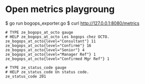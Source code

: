 # Open metrics playgroung

$ go run bogops_exporter.go
$ curl http://127.0.0.1:8080/metrics
```
# TYPE ze_bogops_at_octo gauge
# HELP ze_bogops_at_octo Les bogops chez OCTO.
ze_bogops_at_octo{level="Consultant"} 11
ze_bogops_at_octo{level="Confirmé"} 16
ze_bogops_at_octo{level="Senior"} 4
ze_bogops_at_octo{level="Manager Ref"} 1
ze_bogops_at_octo{level="Confirmed Mgr Ref"} 1

# TYPE ze_status_code gauge
# HELP ze_status_code Un status code.
ze_status_code 201
```

